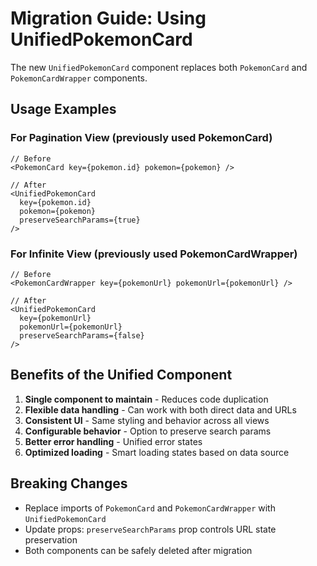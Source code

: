 # Migration Guide: Using UnifiedPokemonCard

The new `UnifiedPokemonCard` component replaces both `PokemonCard` and `PokemonCardWrapper` components.

## Usage Examples

### For Pagination View (previously used PokemonCard)
```tsx
// Before
<PokemonCard key={pokemon.id} pokemon={pokemon} />

// After
<UnifiedPokemonCard 
  key={pokemon.id} 
  pokemon={pokemon} 
  preserveSearchParams={true} 
/>
```

### For Infinite View (previously used PokemonCardWrapper)
```tsx
// Before
<PokemonCardWrapper key={pokemonUrl} pokemonUrl={pokemonUrl} />

// After
<UnifiedPokemonCard 
  key={pokemonUrl} 
  pokemonUrl={pokemonUrl} 
  preserveSearchParams={false} 
/>
```

## Benefits of the Unified Component

1. **Single component to maintain** - Reduces code duplication
2. **Flexible data handling** - Can work with both direct data and URLs
3. **Consistent UI** - Same styling and behavior across all views
4. **Configurable behavior** - Option to preserve search params
5. **Better error handling** - Unified error states
6. **Optimized loading** - Smart loading states based on data source

## Breaking Changes

- Replace imports of `PokemonCard` and `PokemonCardWrapper` with `UnifiedPokemonCard`
- Update props: `preserveSearchParams` prop controls URL state preservation
- Both components can be safely deleted after migration
